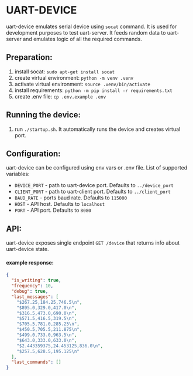 # UART-DEVICE

uart-device emulates serial device using `socat` command. It is used for development purposes to test uart-server.
It feeds random data to uart-server and emulates logic of all the required commands.

## Preparation:

1. install socat: `sudo apt-get install socat`
2. create virtual environment: `python -m venv .venv`
3. activate virtual environment: `source .venv/bin/activate`
4. install requirements: `python -m pip install -r requirements.txt`
5. create .env file: `cp .env.example .env`

## Running the device:

1. run `./startup.sh`. It automatically runs the device and creates virtual port.

## Configuration:

uart-device can be configured using env vars or .env file. List of supported variables:

- `DEVICE_PORT` - path to uart-device port. Defaults to `../device_port`
- `CLIENT_PORT` - path to uart-client port. Defaults to `../client_port`
- `BAUD_RATE` - ports baud rate. Defaults to `115000`
- `HOST` - API host. Defaults to `localhost`
- `PORT` - API port. Defaults to `8080`

## API:

uart-device exposes single endpoint `GET /device` that returns info about uart-device state.

#### example response:
```json
{
  "is_writing": true,
  "frequency": 10,
  "debug": true,
  "last_messages": [
    "$267.25,184.25,746.5\n",
    "$895.0,329.0,417.0\n",
    "$316.5,473.0,690.0\n",
    "$571.5,416.5,319.5\n",
    "$705.5,781.0,285.25\n",
    "$450.5,705.5,211.875\n",
    "$499.0,733.0,963.5\n",
    "$643.0,333.0,633.0\n",
    "$2.443359375,24.453125,836.0\n",
    "$257.5,628.5,195.125\n"
  ],
  "last_commands": []
}
```

